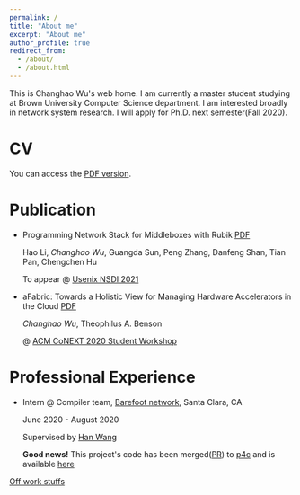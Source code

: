 ```yaml
---
permalink: /
title: "About me"
excerpt: "About me"
author_profile: true
redirect_from: 
  - /about/
  - /about.html
---
```

This is Changhao Wu's web home. I am currently a master student studying at 
Brown University Computer Science department. I am interested broadly in 
network system research. I will apply for Ph.D. next semester(Fall 2020). 

# CV
You can access the [PDF version](http://gordonwucn.github.io/files/changhao-wu-resume.pdf).

# Publication
* Programming Network Stack for Middleboxes with Rubik  [PDF](http://gordonwucn.github.io/files/rubik-nsdi21.pdf)

  Hao Li, *Changhao Wu*, Guangda Sun, Peng Zhang, Danfeng Shan, Tian Pan, Chengchen Hu
  
  To appear @ [Usenix NSDI 2021](https://www.usenix.org/conference/nsdi21)

* aFabric: Towards a Holistic View for Managing Hardware Accelerators in the Cloud  [PDF](http://gordonwucn.github.io/files/afabric-conext20-student.pdf)

  *Changhao Wu*, Theophilus A. Benson
  
  @ [ACM CoNEXT 2020 Student Workshop](https://conferences2.sigcomm.org/co-next/2020/#!/workshop-student)

# Professional Experience
* Intern @ Compiler team, [Barefoot network](https://www.barefootnetworks.com/), Santa Clara, CA
  
  June 2020 - August 2020
  
  Supervised by [Han Wang](https://www.cs.cornell.edu/~hwang/)

  **Good news!** This project's code has been merged([PR](https://github.com/p4lang/p4c/pull/2595)) to [p4c](https://github.com/p4lang/p4c) and is available [here](https://github.com/p4lang/p4c/tree/master/backends/dpdk)

[Off work stuffs](https://gordonwucn.github.io/misc/)